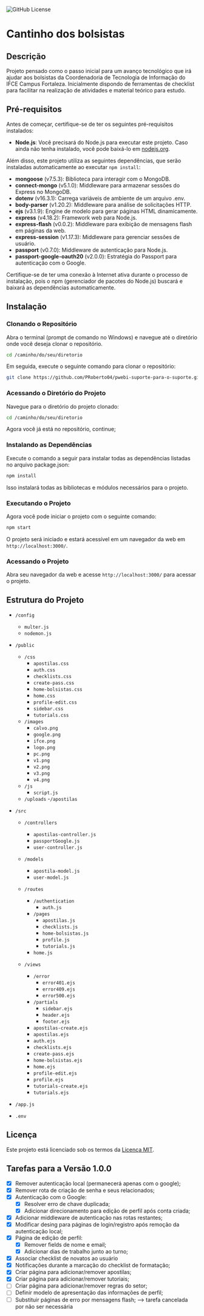 ![GitHub License](https://img.shields.io/github/license/PRoberto04/pwebi-suporte-para-o-suporte)

# Cantinho dos bolsistas

## Descrição

Projeto pensado como o passo inicial para um avanço tecnológico que irá ajudar aos bolsistas da Coordenadoria de Tecnologia de Informação do IFCE Campus Fortaleza. Inicialmente dispondo de ferramentas de checklist para facilitar na realização de atividades e material teórico para estudo.

## Pré-requisitos

Antes de começar, certifique-se de ter os seguintes pré-requisitos instalados:

- **Node.js**: Você precisará do Node.js para executar este projeto. Caso ainda não tenha instalado, você pode baixá-lo em [nodejs.org](https://nodejs.org/).

Além disso, este projeto utiliza as seguintes dependências, que serão instaladas automaticamente ao executar `npm install`:

- **mongoose** (v7.5.3): Biblioteca para interagir com o MongoDB.
- **connect-mongo** (v5.1.0): Middleware para armazenar sessões do Express no MongoDB.
- **dotenv** (v16.3.1): Carrega variáveis de ambiente de um arquivo .env.
- **body-parser** (v1.20.2): Middleware para análise de solicitações HTTP.
- **ejs** (v3.1.9): Engine de modelo para gerar páginas HTML dinamicamente.
- **express** (v4.18.2): Framework web para Node.js.
- **express-flash** (v0.0.2): Middleware para exibição de mensagens flash em páginas da web.
- **express-session** (v1.17.3): Middleware para gerenciar sessões de usuário.
- **passport** (v0.7.0): Middleware de autenticação para Node.js.
- **passport-google-oauth20** (v2.0.0): Estratégia do Passport para autenticação com o Google.

Certifique-se de ter uma conexão à Internet ativa durante o processo de instalação, pois o npm (gerenciador de pacotes do Node.js) buscará e baixará as dependências automaticamente.

## Instalação

### Clonando o Repositório

Abra o terminal (prompt de comando no Windows) e navegue até o diretório onde você deseja clonar o repositório. 

```bash
cd /caminho/do/seu/diretorio
```

Em seguida, execute o seguinte comando para clonar o repositório:

```bash
git clone https://github.com/PRoberto04/pwebi-suporte-para-o-suporte.git
```
### Acessando o Diretório do Projeto

Navegue para o diretório do projeto clonado:

```bash
cd /caminho/do/seu/diretorio
```
Agora você já está no repositório, continue;

### Instalando as Dependências
Execute o comando a seguir para instalar todas as dependências listadas no arquivo package.json:

```bash
npm install
```

Isso instalará todas as bibliotecas e módulos necessários para o projeto.

### Executando o Projeto
Agora você pode iniciar o projeto com o seguinte comando:

```bash
npm start
```

O projeto será iniciado e estará acessível em um navegador da web em `http://localhost:3000/`.

### Acessando o Projeto

Abra seu navegador da web e acesse `http://localhost:3000/` para acessar o projeto.

## Estrutura do Projeto

- `/config`
  - `multer.js`
  - `nodemon.js`

- `/public`
  - `/css`
    - `apostilas.css`
    - `auth.css`
    - `checklists.css`
    - `create-pass.css`
    - `home-bolsistas.css`
    - `home.css`
    - `profile-edit.css`
    - `sidebar.css`
    - `tutorials.css`
  - `/images`
    - `calvo.png`
    - `google.png`
    - `ifce.png`
    - `logo.png`
    - `pc.png`
    - `v1.png`
    - `v2.png`
    - `v3.png`
    - `v4.png`
  - `/js`
    - `script.js`
  - `/uploads`
      -`/apostilas`
- `/src`
  - `/controllers`
    - `apostilas-controller.js`
    - `passportGoogle.js`
    - `user-controller.js`
  - `/models`
    - `apostila-model.js`
    - `user-model.js`
  - `/routes`
    - `/authentication`
      - `auth.js`
    - `/pages`
      - `apostilas.js`
      - `checklists.js`
      - `home-bolsistas.js`
      - `profile.js`
      - `tutorials.js`
    - `home.js`

  - `/views`
    - `/error`
      - `error401.ejs`
      - `error409.ejs`
      - `error500.ejs`
    - `/partials`
      - `sidebar.ejs`
      - `header.ejs`
      - `footer.ejs`
    - `apostilas-create.ejs`
    - `apostilas.ejs`
    - `auth.ejs`
    - `checklists.ejs`
    - `create-pass.ejs`
    - `home-bolsistas.ejs`
    - `home.ejs`
    - `profile-edit.ejs`
    - `profile.ejs`
    - `tutorials-create.ejs`
    - `tutorials.ejs`
- `/app.js`
- `.env`


## Licença

Este projeto está licenciado sob os termos da [Licença MIT](LICENSE).

## Tarefas para a Versão 1.0.0

- [X] Remover autenticação local (permanecerá apenas com o google);
- [X] Remover rota de criação de senha e seus relacionados;
- [X] Autenticação com o Google:
  - [X] Resolver erro de chave duplicada;
  - [X] Adicionar direcionamento para edição de perfil após conta criada;
- [X] Adicionar middleware de autenticação nas rotas restantes;
- [X] Modificar desing para páginas de login/registro após remoção da autenticação local;
- [X] Página de edição de perfil:
  - [X] Remover fields de nome e email;
  - [X] Adicionar dias de trabalho junto ao turno;
- [X] Associar checklist de novatos ao usuário
- [X] Notificações durante a marcação do checklist de formatação;
- [X] Criar página para adicionar/remover apostilas; 
- [X] Criar página para adicionar/remover tutoriais; 
- [ ] Criar página para adicionar/remover regras do setor;
- [ ] Definir modelo de apresentação das informações de perfil;
- [ ] Substituir páginas de erro por mensagens flash; --> tarefa cancelada por não ser necessária